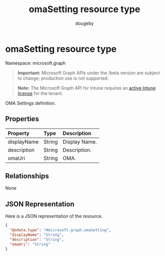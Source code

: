 ﻿---
title: "omaSetting resource type"
description: "OMA Settings definition."
author: "dougeby"
localization_priority: Normal
ms.prod: "intune"
doc_type: resourcePageType
---

# omaSetting resource type

Namespace: microsoft.graph

> **Important:** Microsoft Graph APIs under the /beta version are subject to change; production use is not supported.

> **Note:** The Microsoft Graph API for Intune requires an [active Intune license](https://go.microsoft.com/fwlink/?linkid=839381) for the tenant.

OMA Settings definition.

## Properties

| Property    | Type   | Description   |
| :---------- | :----- | :------------ |
| displayName | String | Display Name. |
| description | String | Description.  |
| omaUri      | String | OMA.          |

## Relationships

None

## JSON Representation

Here is a JSON representation of the resource.

<!-- {
  "blockType": "resource",
  "@odata.type": "microsoft.graph.omaSetting"
}
-->

```json
{
  "@odata.type": "#microsoft.graph.omaSetting",
  "displayName": "String",
  "description": "String",
  "omaUri": "String"
}
```
